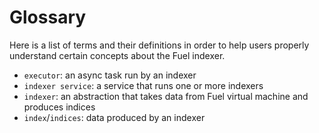 # Glossary

Here is a list of terms and their definitions in order to help users properly understand certain concepts about the Fuel indexer.

- `executor`: an async task run by an indexer
- `indexer service`: a service that runs one or more indexers
- `indexer`: an abstraction that takes data from Fuel virtual machine and produces indices
- `index`/`indices`: data produced by an indexer
